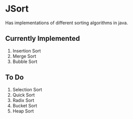 # JSort

Has implementations of different sorting algorithms in java.

## Currently Implemented
1. Insertion Sort
2. Merge Sort
3. Bubble Sort

## To Do
1. Selection Sort
2. Quick Sort
3. Radix Sort
4. Bucket Sort
5. Heap Sort
